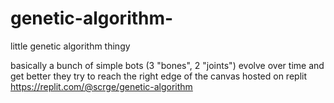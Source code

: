 # genetic-algorithm-
little genetic algorithm thingy

basically a bunch of simple bots (3 "bones", 2 "joints") evolve over time and get better
they try to reach the right edge of the canvas
hosted on replit https://replit.com/@scrge/genetic-algorithm
